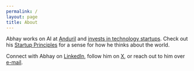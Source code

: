 ```yaml
---
permalink: /
layout: page
title: About
---
```


Abhay works on AI at [Anduril](http://anduril.com/) and [invests in technology startups](https://docs.google.com/document/d/1sEgQPZT6IGMXAwd67eccIpC0DQq7rMoy5_nj43-9p6E/edit?usp=sharing). Check out his [Startup Principles](https://docs.google.com/document/d/1QFR3scxuGSY848qA7JDYEHI2uVB7f5nzIj_jIH7ihZQ/edit?usp=sharing) for a sense for how he thinks about the world.

Connect with Abhay on [LinkedIn](https://www.linkedin.com/in/abhayvenkatesh/), follow him on [X](https://twitter.com/AbhayVenkatesh1), or reach out to him over [e-mail](mailto:abhay.venkatesh@gmail.com).
